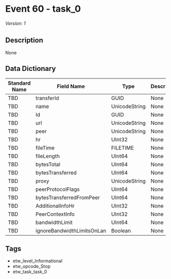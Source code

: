 # Event 60 - task_0
###### Version: 1

## Description
None

## Data Dictionary
|Standard Name|Field Name|Type|Description|Sample Value|
|---|---|---|---|---|
|TBD|transferId|GUID|None|`None`|
|TBD|name|UnicodeString|None|`None`|
|TBD|Id|GUID|None|`None`|
|TBD|url|UnicodeString|None|`None`|
|TBD|peer|UnicodeString|None|`None`|
|TBD|hr|UInt32|None|`None`|
|TBD|fileTime|FILETIME|None|`None`|
|TBD|fileLength|UInt64|None|`None`|
|TBD|bytesTotal|UInt64|None|`None`|
|TBD|bytesTransferred|UInt64|None|`None`|
|TBD|proxy|UnicodeString|None|`None`|
|TBD|peerProtocolFlags|UInt64|None|`None`|
|TBD|bytesTransferredFromPeer|UInt64|None|`None`|
|TBD|AdditionalInfoHr|UInt32|None|`None`|
|TBD|PeerContextInfo|UInt32|None|`None`|
|TBD|bandwidthLimit|UInt64|None|`None`|
|TBD|ignoreBandwidthLimitsOnLan|Boolean|None|`None`|

## Tags
* etw_level_Informational
* etw_opcode_Stop
* etw_task_task_0